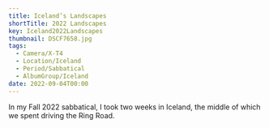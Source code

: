 ```yaml
---
title: Iceland’s Landscapes
shortTitle: 2022 Landscapes
key: Iceland2022Landscapes
thumbnail: DSCF7658.jpg
tags:
  - Camera/X-T4
  - Location/Iceland
  - Period/Sabbatical
  - AlbumGroup/Iceland
date: 2022-09-04T00:00
---
```

In my Fall 2022 sabbatical, I took two weeks in Iceland, the middle of which we spent driving the Ring Road.
